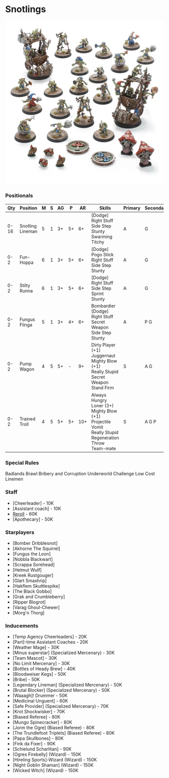 ﻿# Snotlings

![](../media/teams/CrudCreekNosepickersLead.jpg)

### Positionals

| Qty  | Position         | M | S | AG | P  | AR  | Skills                                                                                                                                          | Primary | Secondary | Cost |
| ---- | ---------------- | - | - | -- | -- | --- | ----------------------------------------------------------------------------------------------------------------------------------------------- | ------- | --------- | ---- |
| 0-16 | Snotling Lineman | 5 | 1 | 3+ | 5+ | 6+  | [Dodge] <br /> Right Stuff <br /> Side Step <br /> Stunty <br /> Swarming <br /> Titchy                                                         | A       | G         | 15K  |
| 0-2  | Fun-Hoppa        | 6 | 1 | 3+ | 5+ | 6+  | [Dodge] <br /> Pogo Stick <br /> Right Stuff <br /> Side Step <br /> Stunty                                                                     | A       | G         | 20K  |
| 0-2  | Stilty Runna     | 6 | 1 | 3+ | 5+ | 6+  | [Dodge] <br /> Right Stuff <br /> Side Step <br /> Sprint <br /> Stunty                                                                         | A       | G         | 20K  |
| 0-2  | Fungus Flinga    | 5 | 1 | 3+ | 4+ | 6+  | Bombardier <br /> [Dodge] <br /> Right Stuff <br /> Secret Weapon <br /> Side Step <br /> Stunty                                                | A       | P G       | 30K  |
| 0-2  | Pump Wagon       | 4 | 5 | 5+ | -  | 9+  | Dirty Player (+1) <br /> Juggernaut <br /> Mighty Blow (+1) <br /> Really Stupid <br /> Secret Weapon <br /> Stand Firm                         | S       | A G       | 105K |
| 0-2  | Trained Troll    | 4 | 5 | 5+ | 5+ | 10+ | Always Hungry <br /> Loner (3+) <br /> Mighty Blow (+1) <br /> Projectile Vomit <br /> Really Stupid <br /> Regeneration <br /> Throw Team-mate | S       | A G P     | 115K |

### Special Rules

Badlands Brawl
Bribery and Corruption
Underworld Challenge
Low Cost Linemen

### Staff

* [Cheerleader] - 10K
* [Assistant coach] - 10K
* [Reroll](s) - 60K
* [Apothecary]  - 50K

### Starplayers

* [Bomber Dribblesnot]    
* [Akhorne The Squirrel]  
* [Fungus the Loon]       
* [Nobbla Blackwart]      
* [Scrappa Sorehead]      
* [Helmut Wulf]           
* [Kreek Rustgouger]      
* [Glart Smashrip]        
* [Hakflem Skuttlespike]  
* [The Black Gobbo]       
* [Grak and Crumbleberry]   
* [Ripper Blogrot]        
* [Varag Ghoul-Chewer]    
* [Morg'n Thorg]          

### Inducements

* [Temp Agency Cheerleaders] - 20K
* [Part]-time Assistant Coaches - 20K
* [Weather Mage] - 30K
* [Minus superstar] (Specialized Mercenary) - 30K
* [Team Mascot] - 30K
* [No Limit Mercenary] - 30K
* [Bottles of Heady Brew] - 40K
* [Bloodweiser Kegs] - 50K
* [Bribe] - 50K
* [Legendary Lineman] (Specialized Mercenary) - 50K
* [Brutal Blocker] (Specialized Mercenary) - 50K
* [Waaagh]! Drummer - 50K
* [Medicinal Unguent] - 60K
* [Safe Provider] (Specialized Mercenary) - 70K
* [Krot Shockwisker] - 70K
* [Biased Referee] - 80K
* [Mungo Spinecracker] - 80K
* [Jorm the Ogre] (Biased Referee) - 80K
* [The Trundlefoot Triplets] (Biased Referee) - 80K
* [Papa Skullbones] - 80K
* [Fink da Fixer] - 90K
* [Schielund Scharlitan] - 90K
* [Ogres Firebelly] (Wizard) - 150K
* [Hireling Sports]-Wizard (Wizard) - 150K
* [Night Goblin Shaman] (Wizard) - 150K
* [Wicked Witch] (Wizard) - 150K

